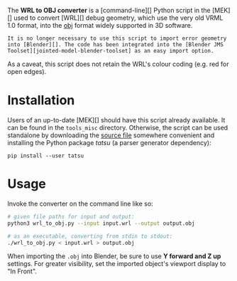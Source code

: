 The **WRL to OBJ converter** is a [command-line][] Python script in the [MEK][] used to convert [WRL][] debug geometry, which use the very old VRML 1.0 format, into the [obj][] format widely supported in 3D software.

```.alert
It is no longer necessary to use this script to import error geometry into [Blender][]. The code has been integrated into the [Blender JMS Toolset][jointed-model-blender-toolset] as an easy import option.
```

As a caveat, this script does not retain the WRL's colour coding (e.g. red for open edges).

# Installation
Users of an up-to-date [MEK][] should have this script already available. It can be found in the `tools_misc` directory. Otherwise, the script can be used standalone by downloading the [source file][source] somewhere convenient and installing the Python package _tatsu_ (a parser generator dependency):

```
pip install --user tatsu
```

# Usage
Invoke the converter on the command line like so:

```sh
# given file paths for input and output:
python3 wrl_to_obj.py --input input.wrl --output output.obj

# as an executable, converting from stdin to stdout:
./wrl_to_obj.py < input.wrl > output.obj
```

When importing the `.obj` into Blender, be sure to use **Y forward and Z up** settings. For greater visibility, set the imported object's viewport display to "In Front".

[obj]: https://en.wikipedia.org/wiki/Wavefront_.obj_file
[source]: https://github.com/Sigmmma/mek/blob/master/tools_misc/wrl_to_obj.py
